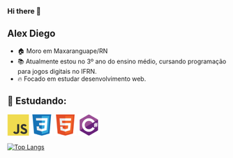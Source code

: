 ### Hi there 👋

<!--
**alexdiegoo/alexdiegoo** is a ✨ _special_ ✨ repository because its `README.md` (this file) appears on your GitHub profile.

Here are some ideas to get you started:

- 🔭 I’m currently working on ...
- 🌱 I’m currently learning ...
- 👯 I’m looking to collaborate on ...
- 🤔 I’m looking for help with ...
- 💬 Ask me about ...
- 📫 How to reach me: ...
- 😄 Pronouns: ...
- ⚡ Fun fact: ...
-->

## Alex Diego
- :house: Moro em Maxaranguape/RN
- :books: Atualmente estou no 3º ano do ensino médio, cursando programação para jogos digitais no IFRN.
-  :fire: Focado em estudar desenvolvimento web.


## :seedling: Estudando:
<span><img src="https://raw.githubusercontent.com/devicons/devicon/master/icons/javascript/javascript-original.svg" width="50px" alt="Javascript"/></span>
<span><img src="https://raw.githubusercontent.com/devicons/devicon/master/icons/css3/css3-original.svg" width="50px" alt="CSS3"/><span>
<span><img src="https://raw.githubusercontent.com/devicons/devicon/master/icons/html5/html5-original.svg" width="50px" alt="HTML5"/></span>
<span><img src="https://raw.githubusercontent.com/devicons/devicon/master/icons/csharp/csharp-original.svg" width="50px" alt="Csharp"/></span>
	
[![Top Langs](https://github-readme-stats.vercel.app/api/top-langs/?username=alexdiegoo)](https://github.com/anuraghazra/github-readme-stats)
